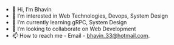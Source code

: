 - 👋 Hi, I’m Bhavin
- 👀 I’m interested in Web Technologies, Devops, System Design
- 🌱 I’m currently learning gRPC, System Design
- 💞️ I’m looking to collaborate on Web Development
- 📫 How to reach me - Email - bhavin_33@hotmail.com.

<!---
bhavin33/bhavin33 is a ✨ special ✨ repository because its `README.md` (this file) appears on your GitHub profile.
You can click the Preview link to take a look at your changes.
--->
